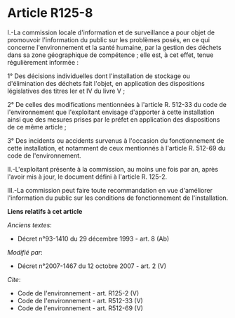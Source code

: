 # Article R125-8

I.-La commission locale d'information et de surveillance a pour objet de promouvoir l'information du public sur les problèmes
posés, en ce qui concerne l'environnement et la santé humaine, par la gestion des déchets dans sa zone géographique de
compétence ; elle est, à cet effet, tenue régulièrement informée : 

1° Des décisions individuelles dont l'installation de stockage ou d'élimination des déchets fait l'objet, en application des
dispositions législatives des titres Ier et IV du livre V ; 

2° De celles des modifications mentionnées à l'article R. 512-33 du code de l'environnement que l'exploitant envisage
d'apporter à cette installation ainsi que des mesures prises par le préfet en application des dispositions de ce même
article ; 

3° Des incidents ou accidents survenus à l'occasion du fonctionnement de cette installation, et notamment de ceux mentionnés
à l'article R. 512-69 du code de l'environnement. 

II.-L'exploitant présente à la commission, au moins une fois par an, après l'avoir mis à jour, le document défini à l'article
R. 125-2. 

III.-La commission peut faire toute recommandation en vue d'améliorer l'information du public sur les conditions de
fonctionnement de l'installation.

**Liens relatifs à cet article**

_Anciens textes_:

  - Décret n°93-1410 du 29 décembre 1993 - art. 8 (Ab)

_Modifié par_:

  - Décret n°2007-1467 du 12 octobre 2007 - art. 2 (V)

_Cite_:

  - Code de l'environnement - art. R125-2 (V)
  - Code de l'environnement - art. R512-33 (V)
  - Code de l'environnement - art. R512-69 (V)
